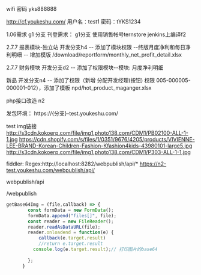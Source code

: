 wifi 密码 yks888888

http://cf.youkeshu.com/
用户名：test1  密码：tYKS1234

1.06需求 g1 分支
刊登需求： g1分支  使用销售帐号ternstore  jenkins上编译f2

2.7.7  报表模块-独立站  开发分支h4 --  添加了模块权限  --终版月度净利和每日净利明细    -- 增加模版 /download/reportform/monthly_net_profit_detail.xlsx

2.7.7  财务模块  开发分支d2 --  添加了权限模块--模块: 月度净利明细

新品  开发分支n4    --  添加了权限（新增 分配开发经理(按钮) 权限  005-000005-000001-012），添加了模板 npd/hot_product_maganger.xlsx

php接口改造 n2

发包环境： https://{分支}-test.youkeshu.com/

test img链接
http://s3cdn.kokoerp.com/file/img1.photo138.com/CDM1/PB02100-ALL-1-1.jpg
https://cdn.shopify.com/s/files/1/0351/9676/4205/products/VIVIENNE-LEE-BRAND-Korean-Children-Fashion-Kfashion4kids-43980101-large5.jpg
http://s3cdn.kokoerp.com/file/img1.photo138.com/CDM1/P303-ALL-1-1.jpg

fiddler:
Regex:http://localhost:8282/webpublish/api/*
https://n2-test.youkeshu.com/webpublish/api/


webpublish/api

/webpublish





```js
getBase64Img = (file,callback) => {
        const formData = new FormData();
        formData.append("files[]", file);
        const reader = new FileReader();
        reader.readAsDataURL(file);
        reader.onloadend = function(e) {
            callback(e.target.result)
            //return e.target.result
          console.log(e.target.result);// 打印图片的base64
         
        };
      }
```















